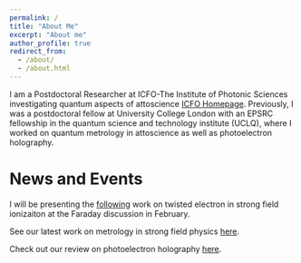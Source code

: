 ```yaml
---
permalink: /
title: "About Me"
excerpt: "About me"
author_profile: true
redirect_from:
  - /about/
  - /about.html
---
```

I am a Postdoctoral Researcher at ICFO-The Institute of Photonic Sciences investigating quantum aspects of attoscience [ICFO Homepage](https://www.icfo.es/lang/about-icfo/people/people_details?people_id=1865).
Previously, I was a postdoctoral fellow at University College London with an EPSRC fellowship in the quantum science and technology institute (UCLQ), where I worked on quantum metrology in attoscience as well as photoelectron holography.






News and Events
=================
I will be presenting the [following](https://pubs.rsc.org/en/content/articlehtml/2020/fd/d0fd00105h) work on twisted electron in strong field ionizaiton at the Faraday discussion in February.

See our latest work on metrology in strong field physics [here](https://arxiv.org/pdf/2008.10070.pdf).

Check out our review on photoelectron holography [here](https://iopscience.iop.org/article/10.1088/1361-6633/ab5c91).

<!---
Reviewer of the month
------------------------------
I was listed as [reviewer of the month](https://www.nature.com/commsphys/referees/outstanding-referees) for October 2020 by the journal [Communication Physics Nature](https://www.nature.com/commsphys/)

Quantum Battles in Attoscience
------------------------------
I helped organise the fully online UCL based conference quantum battles in attoscience, which was held July 1-3. Check out the [website](https://www.quantumbattles.com/)
for more details. All the talks, including the battle I was involved in, are available on the [YouTube channel](https://www.youtube.com/channel/UCBg-O7WZ8gZLBb6jTWn-McA/featured).
-->
